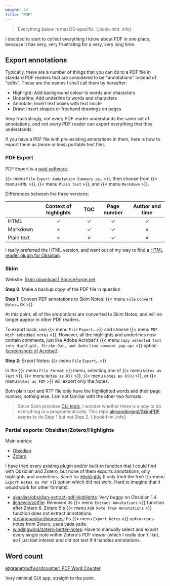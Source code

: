 ```yaml
---
weight: 20
title: "PDF"
---
```

> Everything below is macOS-specific.
{.book-hint .info}

I decided to start to collect everything I know about PDF in one place, because it has very, very frustrating for a very, very long time.


## Export annotations

Typically, there are a number of things that you can do to a PDF file in standard PDF readers that are considered to be "annotations" instead of "edits". These are the names I shall call them by hereafter:

- Highlight: Add background colour to words and characters
- Underline: Add underline to words and characters
- Annotate: Insert text boxes with text inside
- Draw: Insert shapes or freehand drawings on pages

Very frustratingly, not every PDF reader understands the same set of annotations, and not every PDF reader can export everything that they understands.

If you have a PDF file with pre-existing annotations in them, here is how to export them as \(more or less\) portable text files.

### PDF Expert

PDF Expert is a [paid software](https://pdfexpert.com/pricing).

{{< menu `File` `Export Annotation Summary as…` >}}, then choose from {{< menu `HTML` >}}, {{< menu `Plain text` >}}, and {{< menu `Markdown` >}}.

Differences between the three versions:

|            | Context of highlights | TOC | Page number | Author and time |
|:-----------|:---------------------:|:---:|:-----------:|:---------------:|
| HTML       | ✓                     | ✓   | ✓           | ✓               |
| Markdown   | ×                     | ✓   | ✓           | ×               |
| Plain text | ×                     | ×   | ✓           | ×               |

I really preferred the HTML version, and went out of my way to find a [HTML reader plugin for Obsidian](https://github.com/nuthrash/obsidian-html-plugin).

### Skim

Website: [Skim download | SourceForge.net](https://sourceforge.net/projects/skim-app/)

**Step 0**: Make a backup copy of the PDF file in question

**Step 1**: Convert PDF annotations to Skim Notes: {{< menu `File` `Convert Notes…` `OK` >}}

At this point, all of the annotations are converted to Skim Notes, and will no longer appear in other PDF readers.

To export back, use {{< menu `File` `Export…` >}} and choose {{< menu `PDF` `With embedded notes` >}}. However, all the highlights and underlines now contain comments, just like Adobe Acrobat's {{< menu `Copy selected text into Highlight, Strike-Out, and Underline comment pop-ups` >}} option \([screenshots of Acrobat](https://softwarerecs.stackexchange.com/questions/9841/)\).

**Step 2**:  Export Notes: {{< menu `File` `Export…` >}}

In the {{< menu `File Format` >}} menu, selecting one of {{< menu `Notes as Text` >}}, {{< menu `Notes as RTF` >}}, {{< menu `Notes as RTFD` >}}, or {{< menu `Notes as FDF` >}} will export only the Notes.

Both plain text and RTF file only have the highlighted words and their page number, nothing else. I am not familiar with the other two formats.

> Since Skim provides [CLI tools](https://sourceforge.net/p/skim-app/wiki/Interaction_with_Skim/), I wonder whether there is a way to do everything in a programmatically. This repo [alexandergogl/SkimPDF](https://github.com/alexandergogl/SkimPDF) seems to do Step 1 but not Step 2.
{.book-hint .info}

### Partial exports: Obsidian/Zotero/Highlights

Main entries:

- [Obsidian](/computer/software-usage/obsidian/)
- [Zotero](/computer/software-usage/zotero/)

I have tried every existing plugin and/or built-in function that I could find with Obsidian and Zotero, but none of them exports annotations, only highlights and underlines. Same for [Highlights](https://highlightsapp.net/features/) \(I only tried the free {{< menu `Export Notes as PDF` >}} option which did not work. Hard to imagine that it would work for other formats\).

- [akaalias/obsidian-extract-pdf-highlights](https://github.com/akaalias/obsidian-extract-pdf-highlights/tree/master): Very buggy on Obsidian 1.4
- [jlegewie/zotfile](https://github.com/jlegewie/zotfile): Removed its {{< menu `Extract Annotations` >}} function after Zotero 6. Zotero 6's {{< menu `Add Note from Annotations` >}} function does not extract annotations.
- [stefanopagliari/bibnotes](https://github.com/stefanopagliari/bibnotes): Its {{< menu `Export Notes` >}} option uses notes from Zotero, yada yada yada.
- [windingwind/zotero-better-notes](https://github.com/windingwind/zotero-better-notes): Have to manually select and export every single note within Zotero's PDF viewer \(which I really don't like\), so I just lost interest and did not test if it handles annotations.


## Word count

[ezgranet/pdfwordcounter: PDF Word Counter](https://github.com/ezgranet/pdfwordcounter)

Very minimal GUI app, straight to the point.
